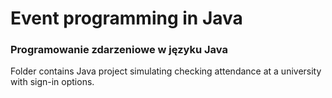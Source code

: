 # Event programming in Java
### Programowanie zdarzeniowe w języku Java

Folder contains Java project simulating checking attendance at a university with sign-in options.
